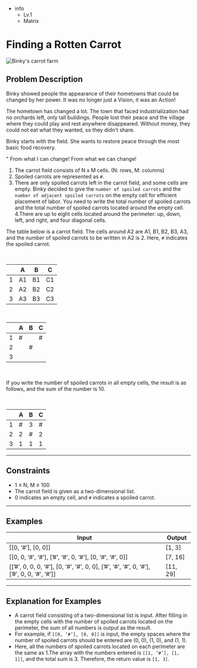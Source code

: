 -   info
    -   Lv.1
    -   Matrix

# Finding a Rotten Carrot

![Binky's carrot farm](./5_1.webp)

## Problem Description

Binky showed people the appearance of their hometowns that could be changed by her power. It was no longer just a Vision, it was an Action!

The hometown has changed a lot. The town that faced industrialization had no orchards left, only tall buildings. People lost their peace and the village where they could play and rest anywhere disappeared. Without money, they could not eat what they wanted, so they didn't share.

Binky starts with the field. She wants to restore peace through the most basic food recovery.

" From what I can change! From what we can change!

1. The carrot field consists of N x M cells. (N: rows, M: columns)
2. Spoiled carrots are represented as `#`.
3. There are only spoiled carrots left in the carrot field, and some cells are empty. Binky decided to give the `number of spoiled carrots` and the `number of adjacent spoiled carrots` on the empty cell for efficient placement of labor. You need to write the total number of spoiled carrots and the total number of spoiled carrots located around the empty cell.
   4.There are up to eight cells located around the perimeter: up, down, left, and right, and four diagonal cells.

The table below is a carrot field. The cells around A2 are A1, B1, B2, B3, A3, and the number of spoiled carrots to be written in A2 is 2. Here, `#` indicates the spoiled carrot.

<br />

|     | A   | B   | C   |
| --- | --- | --- | --- |
| 1   | A1  | B1  | C1  |
| 2   | A2  | B2  | C2  |
| 3   | A3  | B3  | C3  |

<br />

|     | A   | B   | C   |
| --- | --- | --- | --- |
| 1   | #   |     | #   |
| 2   |     | #   |     |
| 3   |     |     |     |

<br />

If you write the number of spoiled carrots in all empty cells, the result is as follows, and the sum of the number is 10.

<br />

|     | A   | B   | C   |
| --- | --- | --- | --- |
| 1   | #   | 3   | #   |
| 2   | 2   | #   | 2   |
| 3   | 1   | 1   | 1   |

---

## Constraints

-   1 ≤ N, M ≤ 100
-   The carrot field is given as a two-dimensional list.
-   0 indicates an empty cell, and `#` indicates a spoiled carrot.

---

## Examples

| Input                                                                                      | Output   |
| ------------------------------------------------------------------------------------------ | -------- |
| [[0, ‘#’], [0, 0]]                                                                         | [1, 3]   |
| [[0, 0, ‘#’, ‘#’], [’#’, ‘#’, 0, ‘#’], [0, ‘#’, ‘#’, 0]]                                   | [7, 16]  |
| [[’#’, 0, 0, 0, ‘#’], [0, ‘#’, ‘#’, 0, 0], [’#’, ‘#’, ‘#’, 0, ‘#’], [’#’, 0, 0, ‘#’, ‘#’]] | [11, 29] |

---

## Explanation for Examples

-   A carrot field consisting of a two-dimensional list is input. After filling in the empty cells with the number of spoiled carrots located on the perimeter, the sum of all numbers is output as the result.
-   For example, if `[[0, ‘#’], [0, 0]]` is input, the empty spaces where the number of spoiled carrots should be entered are (0, 0), (1, 0), and (1, 1).
-   Here, all the numbers of spoiled carrots located on each perimeter are the same as 1.The array with the numbers entered is `[[1, ‘#’], [1, 1]]`, and the total sum is 3. Therefore, the return value is `[1, 3]`.
